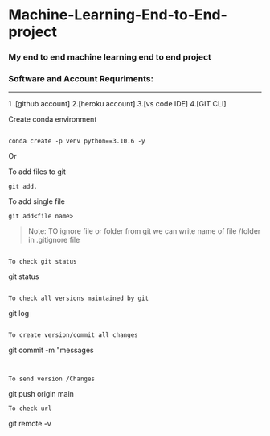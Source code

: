 # Machine-Learning-End-to-End-project
### My end to end machine learning end to end project

 ### Software and Account Requriments:
--------------
 1 .[github account]
 2.[heroku account]
 3.[vs code IDE]
 4.[GIT CLI]
 


Create conda environment 
```

conda create -p venv python==3.10.6 -y
```
Or 

To add files to git 
```
git add.
```

To add single file 
```
git add<file name>
```


> Note: TO ignore file or folder from git we can write name of file /folder in .gitignore file
``` 

To check git status 
```

git status 
```

To check all versions maintained by git 
```
git log
```

To create version/commit all changes 
```
git commit -m "messages
```


To send version /Changes 
```
git push origin main
```
To check url
```
git remote -v
```

